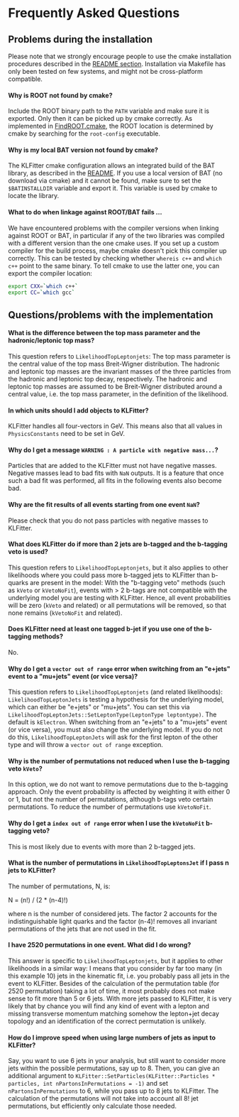 # Frequently Asked Questions

## Problems during the installation

Please note that we strongly encourage people to use the cmake installation
procedures described in the [README
section](../README.md#installation-via-cmake-recommended). Installation via
Makefile has only been tested on few systems, and might not be cross-platform
compatible.

#### Why is ROOT not found by cmake?

Include the ROOT binary path to the `PATH` variable and make sure it is
exported. Only then it can be picked up by cmake correctly. As implemented in
[FindROOT.cmake](../cmake/FindROOT.cmake), the ROOT location is determined by
cmake by searching for the `root-config` executable.

#### Why is my local BAT version not found by cmake?

The KLFitter cmake configuration allows an integrated build of the BAT library,
as described in the [README](../README.md#installation-via-cmake-recommended).
If you use a local version of BAT (no download via cmake) and it cannot be
found, make sure to set the `$BATINSTALLDIR` variable and export it. This
variable is used by cmake to locate the library.

#### What to do when linkage against ROOT/BAT fails ...

We have encountered problems with the compiler versions when linking against
ROOT or BAT, in particular if any of the two libraries was compiled with a
different version than the one cmake uses. If you set up a custom compiler for
the build process, maybe cmake doesn't pick this compiler up correctly. This can
be tested by checking whether `whereis c++` and `which c++` point to the same
binary. To tell cmake to use the latter one, you can export the compiler
location:

```sh
export CXX=`which c++`
export CC=`which gcc`
```

## Questions/problems with the implementation

#### What is the difference between the top mass parameter and the hadronic/leptonic top mass?

This question refers to `LikelihoodTopLeptonjets`: The top mass parameter is the
central value of the top mass Breit-Wigner distribution. The hadronic and
leptonic top masses are the invariant masses of the three particles from the
hadronic and leptonic top decay, respectively. The hadronic and leptonic top
masses are assumed to be Breit-Wigner distributed around a central value, i.e.
the top mass parameter, in the definition of the likelihood.

#### In which units should I add objects to KLFitter?

KLFitter handles all four-vectors in GeV. This means also that all values in
`PhysicsConstants` need to be set in GeV.

#### Why do I get a message `WARNING : A particle with negative mass...`?

Particles that are added to the KLFitter must not have negative masses. Negative
masses lead to bad fits with `NaN` outputs. It is a feature that once such a bad
fit was performed, all fits in the following events also become bad.

#### Why are the fit results of all events starting from one event `NaN`?

Please check that you do not pass particles with negative masses to KLFitter.

#### What does KLFitter do if more than 2 jets are b-tagged and the b-tagging veto is used?

This question refers to `LikelihoodTopLeptonjets`, but it also applies to other
likelihoods where you could pass more b-tagged jets to KLFitter than b-quarks
are present in the model: With the "b-tagging veto" methods (such as `kVeto` or
`kVetoNoFit`), events with > 2 b-tags are not compatible with the underlying
model you are testing with KLFitter. Hence, all event probabilities will be zero
(`kVeto` and related) or all permutations will be removed, so that none remains
(`kVetoNoFit` and related).

#### Does KLFitter need at least one tagged b-jet if you use one of the b-tagging methods?

No.

#### Why do I get a `vector out of range` error when switching from an "e+jets" event to a "mu+jets" event (or vice versa)?

This question refers to `LikelihoodTopLeptonjets` (and related likelihoods):
`LikelihoodTopLeptonJets` is testing a hypothesis for the underlying model,
which can either be "e+jets" or "mu+jets". You can set this via
`LikelihoodTopLeptonJets::SetLeptonType(LeptonType leptontype)`. The default is
`kElectron`. When switching from an "e+jets" to a "mu+jets" event (or vice
versa), you must also change the underlying model. If you do not do this,
`LikelihoodTopLeptonJets` will ask for the first lepton of the other type and
will throw a `vector out of range` exception.

#### Why is the number of permutations not reduced when I use the b-tagging veto `kVeto`?

In this option, we do not want to remove permutations due to the b-tagging
approach. Only the event probability is affected by weighting it with either 0
or 1, but not the number of permutations, although b-tags veto certain
permutations. To reduce the number of permutations use `kVetoNoFit`.

#### Why do I get a `index out of range` error when I use the `kVetoNoFit` b-tagging veto?

This is most likely due to events with more than 2 b-tagged jets.

#### What is the number of permutations in `LikelihoodTopLeptonsJet` if I pass n jets to KLFitter?

The number of permutations, N, is:

N = (n!) / (2 * (n-4)!)

where n is the number of considered jets. The factor 2 accounts for the
indistinguishable light quarks and the factor (n-4)! removes all invariant
permutations of the jets that are not used in the fit.

#### I have 2520 permutations in one event. What did I do wrong?

This answer is specific to `LikelihoodTopLeptonjets`, but it applies to other
likelihoods in a similar way: I means that you consider by far too many (in this
example 10) jets in the kinematic fit, i.e. you probably pass all jets in the
event to KLFitter. Besides of the calculation of the permutation table (for 2520
permutation) taking a lot of time, it most probably does not make sense to fit
more than 5 or 6 jets. With more jets passed to KLFitter, it is very likely that
by chance you will find any kind of event with a lepton and missing transverse
momentum matching somehow the lepton+jet decay topology and an identification of
the correct permutation is unlikely.

#### How do I improve speed when using large numbers of jets as input to KLFitter?

Say, you want to use 6 jets in your analysis, but still want to consider more
jets within the possible permutations, say up to 8. Then, you can give an
additional argument to `KLFitter::SetParticles(KLFitter::Particles * particles,
int nPartonsInPermutations = -1)` and set `nPartonsInPermutations` to 6, while
you pass up to 8 jets to KLFitter. The calculation of the permutations will not
take into account all 8! jet permutations, but efficiently only calculate those
needed.
